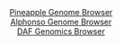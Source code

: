 <div id="Pineapple_Genome_Browser" align="center">
  <a href="https://igv.org/app/?sessionURL=blob:zZJZi9swFIX_i2CGFhyvcRwbQskyWTrTljiTpM0wGNmWbbWy5EhynIX896qhpS8dmDy0FPQgXa50zzn6TmCHuMCMggDYuuXqlgU0IArWLGBZEfQRlkiAIINEIA1wlCGOaIJAcAIZFBIuwwd1s5CyEoFhYFm1SkhzpgtHhyU8MgoboSesNIaMEBgzDiXjwhhwuGMGznetBsWwqnQ129FdI4USGpBUBaOCGRWiedSo96JfpShHlJUoKmsi8UVApPQojamewXf99aKfJEiIe3SYpb3._ay_cu6Wm0lnuFl.mq6XnfXtAucUypqjnpyOu6uyIF7jTpq6tm_scRFmYn8Yb5IPN87o9m5fYY5Ez_Ksbtu1fcdT0WCaov3_5FotfKXzjZcW..kqLCfkUbmeJ4McmqPBCm23cf5H511w1gBhSa1YAEnBvcAyNcfsaK7daf3YWl3NNH2VD2cYBE_PGpAcJt9U.9MJyEOliAECbesLPBpgPEUcBC3fND3L92237bVN37fO2gnUnPy9cMfL0PdMu2_bnSjDRCqc00jQSuiQUn2XZHp.vDLN2d37x3At5qPZcOjXw_jAvm7jLW9Pp19eyFIDavTlA5XR1yj6J9y9Rogu42thU4B9tp2HTbIuwskmRWwbTmbucQ4Htj9_MaDrwskYL6FU_aqijj9520GOIZWqsMMCx5hgeVirHFkDAst2FLYgYYQpDgHP4zemZmqWa779jadzfj5_Bw--">Pineapple Genome Browser</a>
</div>
<div id="Alphonso_Genome_Browser" align="center">
  <a href="https://igv.org/app/?sessionURL=blob:zZNRb5swFIX_i6VWm0TAQICAFE3QNW2XNqvKkmypKuSAIW6NTWwHmkT57_OqTXtZpeZh0yQ_2Fe27znHn_egxUISzkAEHNP2TNsGBpAr3qWobiieoBpLEJWISmwAgUssMMsxiPagRFKh6d21PrlSqpGRZRHV9GrEKm5K10Q12nGGOmnmvLbOOKVoyQVSXEgrEajlFqnaXoeXqGlM3ds1PatAClmINivOJLcazKqs0_dlv0pZhRmvcVZvqCIvAjKtR2sszBJ9iOdpnOdYyjHeXhXDeHwVz9zz6eLCP1tMP1_Op_78NCUVQ2oj8NDbcddzT5zR.kvj97e7cdD5E5E_Xs8WF_GJ._H0_LkhAsuhHdiDvteHfl9HQ1iBn_8n13qQI53TgTNzkrjtbulogi5PnEScrZ.fzhc7e_vtFecHA1CebzQLIF.JILKh4ULf8By_92NqDwwIQ52P4ARE9w8GUALlT3r7_R6obaOJARKvNy_wGICLAgsQ9UIIAzsMHa8f9GEY2gdjDzaC_r1wR9O7MIBO7Dh.VhKqNM5FJlkjTcSY2ealWe2OTDOFIk5auA5Gieiub2LU3qaDidN9KgavUqRbvzygNvoWRf.Eu7cIMdXyWNi8tNB_zE3KcPL16XHrJSxdQ1oENys7vfpjQJ62e1w4JRc1Unq_rujlT95aJAhiShdaIsmSUKK2c50j70BkO67GFuSccs0hENXyHTSgYXvw_W883cPD4Ts-">Alphonso Genome Browser</a>
</div>


<div id="DAF_Genomics_Browser" align="center">
  <a href="https://ink-blot.github.io/?sessionURL=blob:tZFra9swFIb_i6D95Kt8qw1huGvThpYOkrgZLSWcyXLsVhdXkpd2If99wm0ZbJQx6EASEufyvjrPDn2nSndSoAJhL0y8MEQO0q3cLoD3jF4BpxoVDTBNHaRoQxUVhKJihxrQBqr5pa1sjel14fs1NO6GCsk7oj0dedC7Wg6mpTbVxR5w.CEFbLVHJLfJBnxgfSuFlj4QQrV2A7.nYrPegj3eYuuxJV3zgZluVF1bE9ZY7TVg3Xaipk9_MfIflO3qPpWrRTnWX9DnWT0pL2bldXRa3Zyln2.qL.erKl0dLrqNADMoOlkOi9kylFN2P0_vRZtdYmiT47NlrzcH0cnh6VPfKaonYRYexQnOLYu9g5gkg0WASKvCIoydDB85OI7d12uUpHYGSnaouL1zkFFAHmz67Q6Z596CQpo.DiMzB0lVU4UKNw.CLMxznMRZHOR5uHd2aFDsg0lOq3meBbjEOPW.Abf6TcfG8VmhP4MfhfG3znb_KyYWx_2QzL7y_PiEsPPrR6k1yQ_wFMfNwzugHPTuxxqpOBgbenm.YgFm9TgV5heXaH.3_wk-">DAF Genomics Browser</a>
</div>
